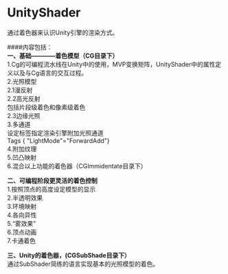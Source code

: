 # UnityShader
通过着色器来认识Unity引擎的渲染方式。

####内容包括：  
**一、基础————着色模型（CG目录下）**  
1.Cg的可编程流水线在Unity中的使用，MVP变换矩阵，UnityShader中的属性定义以及与Cg语言的交互过程。  
2.光照模型  
2.1漫反射  
2.2高光反射  
  包括片段级着色和像素级着色  
2.3边缘光照  
3.多通道  
  设定标签指定渲染引擎附加光照通道  
  Tags { "LightMode"="ForwardAdd"}  
4.附加纹理  
5.凹凸映射  
6.混合以上功能的着色器（CGImmidentate目录下）  

**二、可编程阶段更灵活的着色控制**  
1.按照顶点的高度设定模型的显示  
2.半透明效果  
3.环境映射  
4.各向异性  
5.“雾效果”  
6.顶点动画  
7.卡通着色  

**三、Unity的着色器，(CGSubShade目录下）**    
  通过SubShader简练的语言实现基本的光照模型的着色。
